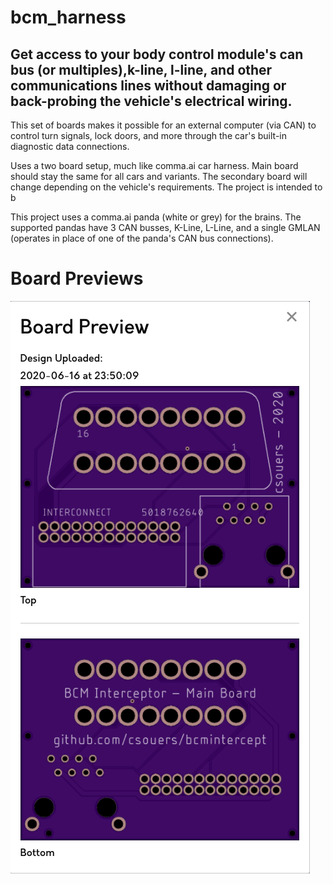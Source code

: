 
# bcm_harness

## Get access to your body control module's can bus (or multiples),k-line, l-line, and other communications lines without damaging or back-probing the vehicle's electrical wiring.

This set of boards makes it possible for an external computer (via CAN) to control turn signals, lock doors, and more through the car's built-in diagnostic data connections.

Uses a two board setup, much like comma.ai car harness. Main board should stay the same for all cars and variants. The secondary board will change depending on the vehicle's requirements. The project is intended to b

This project uses a comma.ai panda (white or grey) for the brains. The supported pandas have 3 CAN busses, K-Line, L-Line, and a single GMLAN (operates in place of one of the panda's CAN bus connections).

# Board Previews

![image info](./main_preview.png)

<!--stackedit_data:
eyJoaXN0b3J5IjpbNjI1MTU5MTI2LDE1MzI0MzQyOTZdfQ==
-->